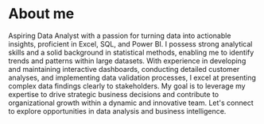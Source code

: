 # About me

Aspiring Data Analyst with a passion for turning data into actionable insights, proficient in Excel, SQL, and Power BI. I possess strong analytical skills and a solid background in statistical methods, enabling me to identify trends and patterns within large datasets. With experience in developing and maintaining interactive dashboards, conducting detailed customer analyses, and implementing data validation processes, I excel at presenting complex data findings clearly to stakeholders. My goal is to leverage my expertise to drive strategic business decisions and contribute to organizational growth within a dynamic and innovative team. Let's connect to explore opportunities in data analysis and business intelligence.
